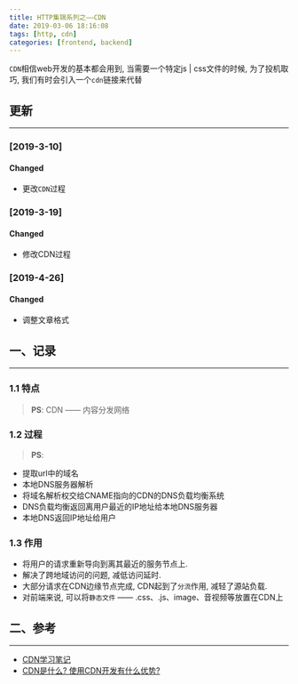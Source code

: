 ```yaml
---
title: HTTP集锦系列之——CDN
date: 2019-03-06 18:16:08
tags: [http, cdn]
categories: [frontend, backend]
---
```


`CDN`相信web开发的基本都会用到, 当需要一个特定js | css文件的时候, 为了投机取巧, 我们有时会引入一个`cdn`链接来代替


<!-- more -->


## 更新

------

### [2019-3-10]

#### Changed

- 更改`CDN`过程

### [2019-3-19]

#### Changed

- 修改CDN过程

### [2019-4-26]

#### Changed

- 调整文章格式

## 一、记录

------

### 1.1 特点

> **PS**: CDN —— 内容分发网络

### 1.2 过程

> **PS**:

- 提取url中的域名
- 本地DNS服务器解析
- 将域名解析权交给CNAME指向的CDN的DNS负载均衡系统
- DNS负载均衡返回离用户最近的IP地址给本地DNS服务器
- 本地DNS返回IP地址给用户

### 1.3 作用

- 将用户的请求重新导向到离其最近的服务节点上.
- 解决了跨地域访问的问题, 减低访问延时.
- 大部分请求在CDN边缘节点完成, CDN起到了`分流`作用, 减轻了源站负载.
- 对前端来说, 可以将`静态文件` —— .css、.js、image、音视频等放置在CDN上

## 二、参考

------

- [CDN学习笔记](https://www.cnblogs.com/tinywan/p/6067126.html)
- [CDN是什么? 使用CDN开发有什么优势?](https://www.zhihu.com/question/36514327?rf=37353035)